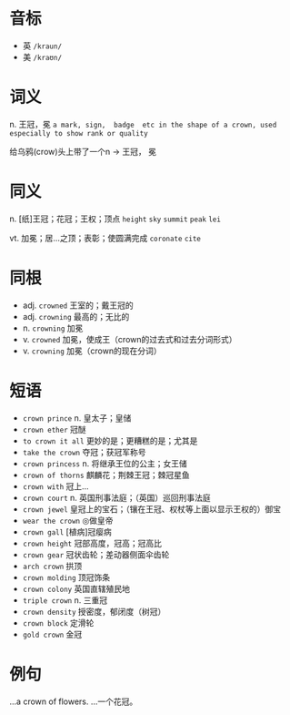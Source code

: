 # 音标

- 英 `/kraun/`
- 美 `/kraʊn/`

# 词义

n. 王冠，冕
`a mark, sign,  badge  etc in the shape of a crown, used especially to show rank or quality`



给乌鸦(crow)头上带了一个n → 王冠， 冕

# 同义

n. [纸]王冠；花冠；王权；顶点
`height` `sky` `summit` `peak` `lei`

vt. 加冕；居…之顶；表彰；使圆满完成
`coronate` `cite`

# 同根

- adj. `crowned` 王室的；戴王冠的
- adj. `crowning` 最高的；无比的
- n. `crowning` 加冕
- v. `crowned` 加冕，使成王（crown的过去式和过去分词形式）
- v. `crowning` 加冕（crown的现在分词）

# 短语

- `crown prince` n. 皇太子；皇储
- `crown ether` 冠醚
- `to crown it all` 更妙的是；更糟糕的是；尤其是
- `take the crown` 夺冠；获冠军称号
- `crown princess` n. 将继承王位的公主；女王储
- `crown of thorns` 麒麟花；荆棘王冠；棘冠星鱼
- `crown with` 冠上…
- `crown court` n. 英国刑事法庭；（英国）巡回刑事法庭
- `crown jewel` 皇冠上的宝石；（镶在王冠、权杖等上面以显示王权的）御宝
- `wear the crown` ◎做皇帝
- `crown gall` [植病]冠瘿病
- `crown height` 冠部高度，冠高；冠高比
- `crown gear` 冠状齿轮；差动器侧面伞齿轮
- `arch crown` 拱顶
- `crown molding` 顶冠饰条
- `crown colony` 英国直辖殖民地
- `triple crown` n. 三重冠
- `crown density` 授密度，郁闭度（树冠）
- `crown block` 定滑轮
- `gold crown` 金冠

# 例句

...a crown of flowers.
…一个花冠。


